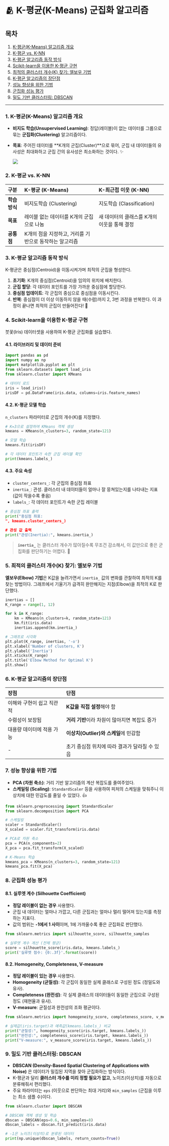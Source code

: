 # 🫂 K-평균(K-Means) 군집화 알고리즘

## 목차
1.  [K-평균(K-Means) 알고리즘 개요](#1-k-평균k-means-알고리즘-개요)
2.  [K-평균 vs. K-NN](#2-k-평균-vs-k-nn)
3.  [K-평균 알고리즘 동작 방식](#3-k-평균-알고리즘-동작-방식)
4.  [Scikit-learn을 이용한 K-평균 구현](#4-scikit-learn을-이용한-k-평균-구현)
5.  [최적의 클러스터 개수(K) 찾기: 엘보우 기법](#5-최적의-클러스터-개수k-찾기-엘보우-기법)
6.  [K-평균 알고리즘의 장단점](#6-k-평균-알고리즘의-장단점)
7.  [성능 향상을 위한 기법](#7-성능-향상을-위한-기법)
8.  [군집화 성능 평가](#8-군집화-성능-평가)
9.  [밀도 기반 클러스터링: DBSCAN](#9-밀도-기반-클러스터링-dbscan)

---

### 1. K-평균(K-Means) 알고리즘 개요

-   **비지도 학습(Unsupervised Learning)**: 정답(레이블)이 없는 데이터를 그룹으로 묶는 **군집화(Clustering)** 알고리즘이다.
-   **목표**: 주어진 데이터를 **K개의 군집(Cluster)**으로 묶어, 군집 내 데이터들의 유사성은 최대화하고 군집 간의 유사성은 최소화하는 것이다. ✨

    ![](https://stanford.edu/~cpiech/cs221/img/kmeansViz.png)

### 2. K-평균 vs. K-NN

| 구분 | K-평균 (K-Means) | K-최근접 이웃 (K-NN) |
| :--- | :--- | :--- |
| **학습 방식** | 비지도학습 (Clustering) | 지도학습 (Classification) |
| **목표** | 레이블 없는 데이터를 K개의 군집으로 나눔 | 새 데이터의 클래스를 K개의 이웃을 통해 결정 |
| **공통점** | K개의 점을 지정하고, 거리를 기반으로 동작하는 알고리즘 |

### 3. K-평균 알고리즘 동작 방식

K-평균은 중심점(Centroid)을 이동시켜가며 최적의 군집을 형성한다.

1.  **초기화**: K개의 중심점(Centroid)을 임의의 위치에 배치한다.
2.  **군집 할당**: 각 데이터 포인트를 가장 가까운 중심점에 할당한다.
3.  **중심점 업데이트**: 각 군집의 중심으로 중심점을 이동시킨다.
4.  **반복**: 중심점이 더 이상 이동하지 않을 때(수렴)까지 2, 3번 과정을 반복한다. 이 과정이 끝나면 최적의 군집이 만들어진다! 🎉

### 4. Scikit-learn을 이용한 K-평균 구현

붓꽃(Iris) 데이터셋을 사용하여 K-평균 군집화를 실습했다.

#### 4.1. 라이브러리 및 데이터 준비

```python
import pandas as pd
import numpy as np
import matplotlib.pyplot as plt
from sklearn.datasets import load_iris
from sklearn.cluster import KMeans

# 데이터 로드
iris = load_iris()
irisDF = pd.DataFrame(iris.data, columns=iris.feature_names)
```

#### 4.2. K-평균 모델 학습

`n_clusters` 파라미터로 군집의 개수(K)를 지정했다.

```python
# K=3으로 설정하여 KMeans 객체 생성
kmeans = KMeans(n_clusters=3, random_state=121)

# 모델 학습
kmeans.fit(irisDF)

# 각 데이터 포인트가 속한 군집 레이블 확인
print(kmeans.labels_)
```

#### 4.3. 주요 속성

-   `cluster_centers_`: 각 군집의 중심점 좌표
-   `inertia_`: 관성. 클러스터 내 데이터들이 얼마나 잘 뭉쳐있는지를 나타내는 지표 (값이 작을수록 좋음)
-   `labels_`: 각 데이터 포인트가 속한 군집 레이블

```python
# 중심점 좌표 출력
print("중심점 좌표:
", kmeans.cluster_centers_)

# 관성 값 출력
print("관성(Inertia):", kmeans.inertia_)
```

> **`inertia_`** 는 클러스터 개수가 많아질수록 무조건 감소해서, 이 값만으로 좋은 군집화를 판단하기는 어렵다. 🤔

### 5. 최적의 클러스터 개수(K) 찾기: 엘보우 기법

**엘보우(Elbow) 기법**은 K값을 늘려가면서 `inertia_` 값의 변화를 관찰하여 최적의 K를 찾는 방법이다. 그래프에서 기울기가 급격히 완만해지는 지점(Elbow)을 최적의 K로 판단했다.

```python
inertias = []
K_range = range(1, 12)

for k in K_range:
    km = KMeans(n_clusters=k, random_state=121)
    km.fit(iris.data)
    inertias.append(km.inertia_)

# 그래프로 시각화
plt.plot(K_range, inertias, '-o')
plt.xlabel('Number of clusters, K')
plt.ylabel('Inertia')
plt.xticks(K_range)
plt.title('Elbow Method for Optimal K')
plt.show()
```

### 6. K-평균 알고리즘의 장단점

| 장점 | 단점 |
| :--- | :--- |
| 이해와 구현이 쉽고 직관적 | **K값을 직접 설정**해야 함 |
| 수렴성이 보장됨 | **거리 기반**이라 차원이 많아지면 복잡도 증가 |
| 대용량 데이터에 적용 가능 | **이상치(Outlier)와 스케일**에 민감함 |
| - | 초기 중심점 위치에 따라 결과가 달라질 수 있음 |

### 7. 성능 향상을 위한 기법

-   **PCA (차원 축소)**: 거리 기반 알고리즘의 계산 복잡도를 줄여주었다.
-   **스케일링 (Scaling)**: `StandardScaler` 등을 사용하여 피처의 스케일을 맞춰주니 이상치에 대한 민감도를 줄일 수 있었다. 👍

```python
from sklearn.preprocessing import StandardScaler
from sklearn.decomposition import PCA

# 스케일링
scaler = StandardScaler()
X_scaled = scaler.fit_transform(iris.data)

# PCA로 차원 축소
pca = PCA(n_components=2)
X_pca = pca.fit_transform(X_scaled)

# K-Means 학습
kmeans_pca = KMeans(n_clusters=3, random_state=121)
kmeans_pca.fit(X_pca)
```

### 8. 군집화 성능 평가

#### 8.1. 실루엣 계수 (Silhouette Coefficient)

-   **정답 레이블이 없는 경우** 사용했다.
-   군집 내 데이터는 얼마나 가깝고, 다른 군집과는 얼마나 멀리 떨어져 있는지를 측정하는 지표다.
-   값의 범위는 **-1에서 1 사이**이며, 1에 가까울수록 좋은 군집화로 판단했다.

```python
from sklearn.metrics import silhouette_score, silhouette_samples

# 실루엣 계수 계산 (전체 평균)
score = silhouette_score(iris.data, kmeans.labels_)
print('실루엣 점수: {0:.3f}'.format(score))
```

#### 8.2. Homogeneity, Completeness, V-measure

-   **정답 레이블이 있는 경우** 사용했다.
-   **Homogeneity (균질성)**: 각 군집이 동일한 실제 클래스로 구성된 정도 (정밀도와 유사).
-   **Completeness (완전성)**: 각 실제 클래스의 데이터들이 동일한 군집으로 구성된 정도 (재현율과 유사).
-   **V-measure**: 균질성과 완전성의 조화 평균이다.

```python
from sklearn.metrics import homogeneity_score, completeness_score, v_measure_score

# 실제값(iris.target)과 예측값(kmeans.labels_) 비교
print("균질성:", homogeneity_score(iris.target, kmeans.labels_))
print("완전성:", completeness_score(iris.target, kmeans.labels_))
print("V-measure:", v_measure_score(iris.target, kmeans.labels_))
```

### 9. 밀도 기반 클러스터링: DBSCAN

-   **DBSCAN (Density-Based Spatial Clustering of Applications with Noise)** 은 데이터가 밀집된 지역을 찾아 군집화하는 방식이다.
-   K-평균과 달리 **클러스터 개수를 미리 정할 필요가 없고**, 노이즈(이상치)를 자동으로 분류해줘서 편리했다.
-   주요 파라미터는 `eps` (이웃으로 판단하는 최대 거리)와 `min_samples` (군집을 이루는 최소 샘플 수)이다.

```python
from sklearn.cluster import DBSCAN

# DBSCAN 객체 생성 및 학습
dbscan = DBSCAN(eps=0.6, min_samples=8)
dbscan_labels = dbscan.fit_predict(iris.data)

# -1은 노이즈(이상치)로 분류된 데이터
print(np.unique(dbscan_labels, return_counts=True))
```